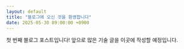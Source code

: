```yaml
---
layout: default
title: "블로그에 오신 것을 환영합니다"
date: 2025-05-30 09:00:00 +0900
---
```


첫 번째 블로그 포스트입니다! 앞으로 많은 기술 글을 이곳에 작성할 예정입니다.
